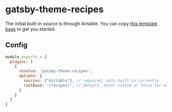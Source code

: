 # gatsby-theme-recipes

The initial built-in source is through Airtable. You can copy [this template base](https://airtable.com/shr72BUaM4649U7ll) to get you started.

## Config
```js
module.exports = {
  plugins: [
    {
      resolve: `gatsby-theme-recipes`,
      options: {
        sources: ["Airtable"], // required, only built-in currently
        rootBase: "/recipes/", // default, enter custom or false for no page
      }
    }
  ]
}
```
